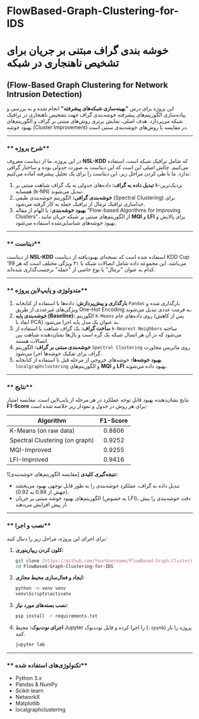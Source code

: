 # FlowBased-Graph-Clustering-for-IDS

# خوشه بندی گراف مبتنی بر جریان برای تشخیص ناهنجاری در شبکه
## (Flow-Based Graph Clustering for Network Intrusion Detection)

این پروژه برای درس **"بهینه‌سازی شبکه‌های پیشرفته"** انجام شده و به بررسی و پیاده‌سازی الگوریتم‌های پیشرفته خوشه‌بندی گراف جهت تشخیص ناهنجاری در ترافیک شبکه می‌پردازد. هدف اصلی، نمایش برتری روش‌های مبتنی بر گراف و الگوریتم‌های بهبود خوشه (Cluster Improvement) در مقایسه با روش‌های خوشه‌بندی سنتی است.

---

### ** شرح پروژه**

در این پروژه، ما از دیتاست معروف **NSL-KDD** که شامل ترافیک شبکه است، استفاده می‌کنیم. چالش اصلی این است که این دیتاست به صورت جدولی بوده و ساختار گرافی ندارد. ما با طی کردن مراحل زیر، این دیتاست را برای یک تحلیل پیشرفته آماده می‌کنیم:

1.  **تبدیل داده به گراف:** داده‌های جدولی به یک گراف شباهت مبتنی بر k-نزدیک‌ترین همسایه (k-NN) تبدیل می‌شوند.
2.  **خوشه‌بندی گرافی:** الگوریتم خوشه‌بندی طیفی (Spectral Clustering) برای جداسازی ترافیک نرمال از ترافیک حمله به کار گرفته می‌شود.
3.  **بهبود خوشه‌بندی:** با الهام از مقاله "Flow-based Algorithms for Improving Clusters"، از الگوریتم‌های مبتنی بر شبکه جریان مانند **MQI** و **LFI** برای پالایش و بهبود خوشه‌های شناسایی‌شده استفاده می‌شود.

---

### ** دیتاست**

از دیتاست **NSL-KDD** استفاده شده است که نسخه‌ای بهبودیافته از دیتاست KDD Cup '99 می‌باشد. این مجموعه داده شامل اتصالات شبکه با ۴۱ ویژگی مختلف است که هر کدام به عنوان "نرمال" یا نوع خاصی از "حمله" برچسب‌گذاری شده‌اند.

---

### ** متدولوژی و پایپ‌لاین پروژه**

1.  **بارگذاری و پیش‌پردازش:** داده‌ها با استفاده از کتابخانه `Pandas` بارگذاری شده و ویژگی‌های غیرعددی از طریق One-Hot Encoding به فرمت عددی تبدیل می‌شوند.
2.  **خوشه‌بندی پایه (Baseline):** الگوریتم `K-Means` روی داده‌های خام (پس از کاهش ابعاد با PCA) به عنوان یک مدل پایه اجرا می‌شود.
3.  **ساخت گراف:** یک گراف شباهت با استفاده از `k-Nearest Neighbors` ساخته می‌شود که در آن هر اتصال شبکه یک گره است و یال‌ها نشان‌دهنده شباهت بین اتصالات هستند.
4.  **خوشه‌بندی مبتنی بر گراف:** الگوریتم `Spectral Clustering` روی ماتریس مجاورت گراف برای تفکیک خوشه‌ها اجرا می‌شود.
5.  **بهبود خوشه‌ها:** خوشه‌های خروجی از مرحله قبل با استفاده از کتابخانه `localgraphclustering` و الگوریتم‌های **MQI** و **LFI** بهبود داده می‌شوند.

---

### ** نتایج**

نتایج نشان‌دهنده بهبود قابل توجه عملکرد در هر مرحله از پایپ‌لاین است. مقایسه امتیاز **F1-Score** برای هر روش در جدول و نمودار زیر خلاصه شده است:

| Algorithm                       | F1-Score |
| ------------------------------- | :------: |
| K-Means (on raw data)           |  0.8806  |
| Spectral Clustering (on graph)  |  0.9252  |
| MQI-Improved                    |  0.9255  |
| LFI-Improved                    |  0.9416  |

![مقایسه الگوریتم‌های خوشه‌بندی] **نتیجه‌گیری کلیدی:**
- تبدیل داده به گراف، عملکرد خوشه‌بندی را به طور قابل توجهی بهبود می‌بخشد (جهش از 0.88 به 0.92).
- الگوریتم‌های بهبود خوشه مبتنی بر جریان (به خصوص LFI)، دقت خوشه‌بندی را بیش از پیش افزایش می‌دهند.

---

### ** نصب و اجرا**

برای اجرای این پروژه، مراحل زیر را دنبال کنید:

1.  **کلون کردن ریپازیتوری:**
    ```bash
    git clone [https://github.com/YourUsername/FlowBased-Graph-Clustering-for-IDS.git](https://github.com/YourUsername/FlowBased-Graph-Clustering-for-IDS.git)
    cd FlowBased-Graph-Clustering-for-IDS
    ```

2.  **ایجاد و فعال‌سازی محیط مجازی:**
    ```bash
    python -m venv venv
    venv\Scripts\activate
    ```

3.  **نصب بسته‌های مورد نیاز:**
    ```bash
    pip install -r requirements.txt
    ```

4.  **اجرای نوت‌بوک:**
    محیط Jupyter را اجرا کرده و فایل نوت‌بوک (`.ipynb`) پروژه را باز کنید.
    ```bash
    jupyter lab
    ```

---

### ** تکنولوژی‌های استفاده شده**

- Python 3.x
- Pandas & NumPy
- Scikit-learn
- NetworkX
- Matplotlib
- localgraphclustering
